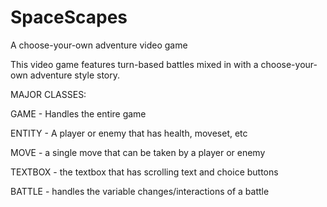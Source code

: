 # SpaceScapes
A choose-your-own adventure video game

This video game features turn-based battles mixed in with a choose-your-own adventure style story.

MAJOR CLASSES:

GAME - Handles the entire game

ENTITY - A player or enemy that has health, moveset, etc

MOVE - a single move that can be taken by a player or enemy

TEXTBOX - the textbox that has scrolling text and choice buttons

BATTLE - handles the variable changes/interactions of a battle
